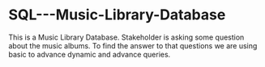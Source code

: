 # SQL---Music-Library-Database
This is a Music Library Database. Stakeholder is asking some question about the music albums. To find the answer to that questions we are using basic to advance dynamic and advance queries.
